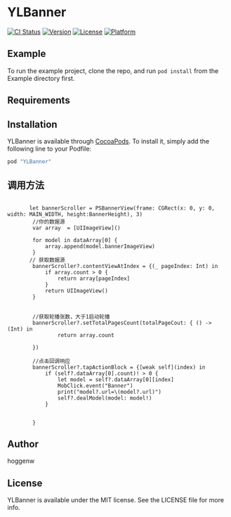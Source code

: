 # YLBanner

[![CI Status](http://img.shields.io/travis/dev-wangliugen/YLBanner.svg?style=flat)](https://travis-ci.org/dev-wangliugen/YLBanner)
[![Version](https://img.shields.io/cocoapods/v/YLBanner.svg?style=flat)](http://cocoapods.org/pods/YLBanner)
[![License](https://img.shields.io/cocoapods/l/YLBanner.svg?style=flat)](http://cocoapods.org/pods/YLBanner)
[![Platform](https://img.shields.io/cocoapods/p/YLBanner.svg?style=flat)](http://cocoapods.org/pods/YLBanner)

## Example

To run the example project, clone the repo, and run `pod install` from the Example directory first.

## Requirements

## Installation

YLBanner is available through [CocoaPods](http://cocoapods.org). To install
it, simply add the following line to your Podfile:

```ruby
pod "YLBanner"
```
## 调用方法
```

       let bannerScroller = PSBannerView(frame: CGRect(x: 0, y: 0, width: MAIN_WIDTH, height:BannerHeight), 3)
        //你的数据源    
        var array  = [UIImageView]()
        
        for model in dataArray[0] {
            array.append(model.bannerImageView)
        }
       // 获取数据源
        bannerScroller?.contentViewAtIndex = {(_ pageIndex: Int) in
            if array.count > 0 {
                return array[pageIndex]
            }
            return UIImageView()
        }

        
        //获取轮播张数，大于1启动轮播
        bannerScroller?.setTotalPagesCount(totalPageCout: { () -> (Int) in
                return array.count

        })

        //点击回调响应
        bannerScroller?.tapActionBlock = {[weak self](index) in
            if (self?.dataArray[0].count)! > 0 {
                let model = self?.dataArray[0][index]
                MobClick.event("Banner")
                print("model?.url=\(model?.url)")
                self?.dealModel(model: model!)
            }

            
        }
```

## Author

hoggenw

## License

YLBanner is available under the MIT license. See the LICENSE file for more info.
